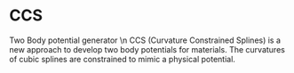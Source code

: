 # CCS
Two Body potential generator \n
CCS (Curvature Constrained Splines) is a new approach to develop two body potentials for materials. The curvatures of cubic splines are constrained to mimic a physical potential.   
